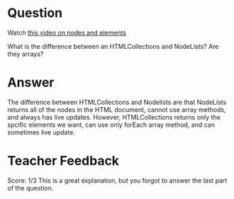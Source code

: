 # Question
Watch [this video on nodes and elements](https://www.youtube.com/watch?v=rhvec8cXLlo)

What is the difference between an HTMLCollections and NodeLists? Are they arrays?

# Answer
The difference between HTMLCollections and Nodelists are that NodeLists returns all of the nodes in the HTML document, cannot use array methods, and always has live updates. However, HTMLCollections returns only the spcific elements we want, can use only forEach array method, and can sometimes live update.

# Teacher Feedback
Score: 1/3
This is a great explanation, but you forgot to answer the last part of the question. 